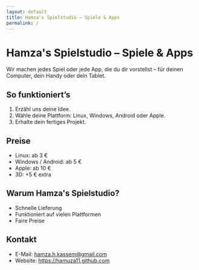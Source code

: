 ```yaml
---
layout: default
title: Hamza's Spielstudio — Spiele & Apps
permalink: /
---
```


# Hamza's Spielstudio – Spiele & Apps

Wir machen jedes Spiel oder jede App, die du dir vorstellst – für deinen Computer, dein Handy oder dein Tablet.

## So funktioniert’s

1. Erzähl uns deine Idee.
2. Wähle deine Plattform: Linux, Windows, Android oder Apple.
3. Erhalte dein fertiges Projekt.

## Preise

- Linux: ab 3 €
- Windows / Android: ab 5 €
- Apple: ab 10 €
- 3D: +5 € extra

## Warum Hamza's Spielstudio?

- Schnelle Lieferung
- Funktioniert auf vielen Plattformen
- Faire Preise

## Kontakt

- E-Mail: hamza.h.kassem@gmail.com
- Website: https://hamuza11.github.com


